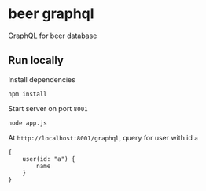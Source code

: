 # beer graphql

GraphQL for beer database

## Run locally
Install dependencies
```
npm install
```

Start server on port `8001`
```
node app.js
```

At `http://localhost:8001/graphql`, query for user with id `a`
```
{
    user(id: "a") {
        name
    }
}
```
